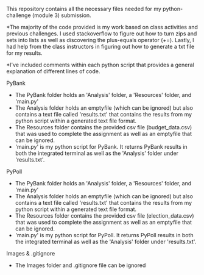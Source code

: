 This repository contains all the necessary files needed for my python-challenge (module 3) submission.

*The majority of the code provided is my work based on class activities and previous challenges. I used stackoverflow to figure out how to turn zips and sets into lists as well as discovering the plus-equals operator (+=). Lastly, I had help from the class instructors in figuring out how to generate a txt file for my results.

*I've included comments within each python script that provides a general explanation of different lines of code.

PyBank
- The PyBank folder holds an 'Analysis' folder, a 'Resources' folder, and 'main.py'
- The Analysis folder holds an emptyfile (which can be ignored) but also contains a text file called 'results.txt' that contains the results from my python script within a generated text file format.
- The Resources folder contains the provided csv file (budget_data.csv) that was used to complete the assignment as well as an emptyfile that can be ignored.
- 'main.py' is my python script for PyBank. It returns PyBank results in both the integrated terminal as well as the 'Analysis' folder under 'results.txt'.
  
PyPoll
- The PyBank folder holds an 'Analysis' folder, a 'Resources' folder, and 'main.py'
- The Analysis folder holds an emptyfile (which can be ignored) but also contains a text file called 'results.txt' that contains the results from my python script within a generated text file format.
- The Resources folder contains the provided csv file (election_data.csv) that was used to complete the assignment as well as an emptyfile that can be ignored.
- 'main.py' is my python script for PyPoll. It returns PyPoll results in both the integrated terminal as well as the 'Analysis' folder under 'results.txt'.

Images & .gitignore
- The Images folder and .gitignore file can be ignored
